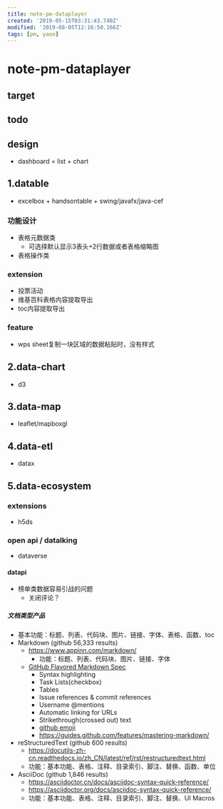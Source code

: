 ```yaml
---
title: note-pm-dataplayer
created: '2019-05-15T03:31:43.740Z'
modified: '2019-08-05T12:16:50.166Z'
tags: [pm, yaoo]
---
```


# note-pm-dataplayer

## target

## todo

## design
- dashboard = list + chart

## 1.datable
- excelbox + handsontable + swing/javafx/java-cef

### 功能设计
- 表格元数据类
    - 可选择默认显示3表头+2行数据或者表格缩略图
- 表格操作类

### extension
- 投票活动
- 维基百科表格内容提取导出
- toc内容提取导出

### feature
- wps sheet复制一块区域的数据粘贴时，没有样式

## 2.data-chart
- d3

## 3.data-map
- leaflet/mapboxgl

## 4.data-etl
- datax

## 5.data-ecosystem

### extensions
- h5ds

### open api / datalking
- dataverse 

#### datapi

- 榜单类数据容易引战的问题
    - 关闭评论？

##### 文档类型产品
- 基本功能：标题、列表、代码块、图片、链接、字体、表格、函数、toc
- Markdown (github 56,333 results)
    - https://www.appinn.com/markdown/
        - 功能：标题、列表、代码块、图片、链接、字体
    - [GitHub Flavored Markdown Spec](https://github.github.com/gfm/)
        - Syntax highlighting
        - Task Lists(checkbox)
        - Tables
        - Issue references & commit references
        - Username @mentions
        - Automatic linking for URLs
        - Strikethrough(crossed out) text
        - [github emoji](https://github.com/ikatyang/emoji-cheat-sheet/blob/master/README.md)
        - https://guides.github.com/features/mastering-markdown/
- reStructuredText (github 600 results)
    - https://docutils-zh-cn.readthedocs.io/zh_CN/latest/ref/rst/restructuredtext.html
    - 功能：基本功能、表格、注释、目录索引、脚注、替换、函数、单位
- AsciiDoc (github 1,846 results)
    - https://asciidoctor.cn/docs/asciidoc-syntax-quick-reference/
    - https://asciidoctor.org/docs/asciidoc-syntax-quick-reference/
    - 功能：基本功能、表格、注释、目录索引、脚注、替换、UI Macros


